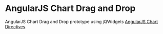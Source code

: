 # AngularJS Chart Drag and Drop 

AngularJS Chart Drag and Drop prototype using jQWidgets <a href="http://www.jqwidgets.com/angularjs-ui-widgets/">AngularJS Chart Directives</a>            
